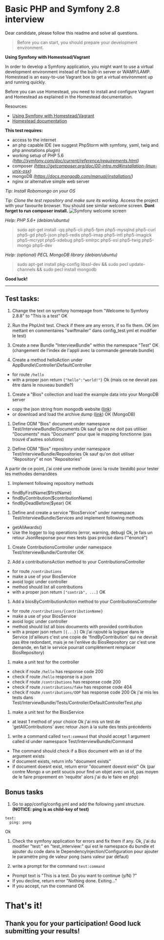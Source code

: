 # Basic PHP and Symfony 2.8 interview

Dear candidate, please follow this readme and solve all questions.

> Before you can start, you should prepare your development environment.

**Using Symfony with Homestead/Vagrant**

In order to develop a Symfony application, you might want to use a virtual development environment instead of the built-in server or WAMP/LAMP. Homestead is an easy-to-use Vagrant box to get a virtual environment up and running quickly.

Before you can use Homestead, you need to install and configure Vagrant and Homestead as explained in the Homestead documentation.

Resources:
- [Using Symfony with Homestead/Vagrant](http://symfony.com/doc/current/cookbook/workflow/homestead.html)
- [Homestead documentation](http://laravel.com/docs/homestead#installation-and-setup)


**This test requires:**
- access to the internet
- an php capable IDE (we suggest PhpStorm with symfony, yaml, twig and php annotations plugin)
- working setup of PHP 5.6 *(http://symfony.com/doc/current/reference/requirements.html)*
- composer *(https://getcomposer.org/doc/00-intro.md#installation-linux-unix-osx)*
- mongoDB *(https://docs.mongodb.com/manual/installation/)*
- nginx or alternative simple web server

*Tip: Install Robomongo on your OS*

*Tip: Clone the test repository and make sure its working.*
Access the project with your favourite browser. You should see similar welcome screen. **Dont forget to run composer install.**
![Symfony welcome screen](https://raw.githubusercontent.com/OskHa/php_interview_test/master/symfony_screenshot.png)

*Help: PHP 5.6+ (debian/ubuntu)*
> sudo apt-get install -qq php5-cli php5-fpm php5-mysqlnd php5-curl php5-gd php5-json php5-redis php5-imap php5-intl php5-imagick php5-mcrypt php5-xdebug php5-xmlrpc php5-xsl php5-twig php5-mongo php5-dev

*Help: (optional) PECL MongoDB library (debian/ubuntu)*
> sudo apt-get install pkg-config libssl-dev && sudo pecl update-channels && sudo pecl install mongodb

**Good luck!**


--------


## Test tasks:

1. Change the text on symfony homepage from "Welcome to Symfony 2.8.8" to "This is a test"
OK

1. Run the PhpUnit test. Check if there are any errors, if so fix them.
OK (en mettant en commentaires "swiftmailer" dans config_test.yml et modifier le test)

1. Create a new Bundle "InterviewBundle" within the namespace "Test"
OK (changement de l'index de l'appli avec la commande generate:bundle)

1. Create a method helloAction under AppBundle\Controller\DefaultController
  * for route `/hello`
  * with a proper json return `{"hello":"world!"}`
Ok (mais ce ne devrait pas être dans le nouveau bundle?)

1. Create a "Bios" collection and load the example data into your MongoDB server
  * copy the json string from mongodb website ([link](https://docs.mongodb.com/manual/reference/bios-example-collection/))
  * or download and load the archive dump ([link](https://raw.githubusercontent.com/OskHa/php_interview_test/master/symfony_mongodb_example.archive))
OK (MongoDB)

1. Define ODM "Bios" document under namespace Test/InterviewBundle/Documents
Ok sauf qu'on ne doit pas utiliser "Documents" mais "Document" pour que le mapping fonctionne (pas trouvé d'autres solutions)

1. Define ODM "Bios" repository under namespace Test/InterviewBundle/Repositories
Ok sauf qu'on doit utiliser "Repository" et non "Repositories"

A partir de ce point, j'ai créé une methode (avec la route \testdb) pour tester les methodes demandées
1. Implement following repository methods
  * findByFirstName($firstName)
  * findByContribution($contributionName)
  * findByDeadBefore($year)
OK

1. Define and create a service "BiosService" under namespace Test/InterviewBundle/Services and implement following methods
  * getAllAwards()
  * Use the logger to log operations (error, warning, debug)
Ok, je fais un retour JsonResponse pour mes tests (pas précisé dans l'"énoncé")

1. Create ContributionsController under namespace Test/InterviewBundle/Controller
OK

1. Add a contributionsAction method to your ContributionsController
  * for route `/contributions`
  * make a use of your BiosService
  * avoid logic under controller
  * method should list all contributions
  * with a proper json return `["contrib", ...]`
OK

1. Add a biosByContributionAction method to your ContributionsController
  * for route `/contributions/{contributionName}`
  * make a use of your BiosService
  * avoid logic under controller
  * method should list all bios documents with provided contribution
  * with a proper json return `[{...}]`
Ok j'ai rajouté la logique dans le Service (d'ailleurs c'est une copie de 'findByContribution' qui ne devrait pas être redondant,
 mais je ne l'enlève du BiosRepository car c'est une demande, en fait le service pourrait complètement remplacer BiosRepository)

1. make a unit test for the controller
  * check if route `/hello` has response code 200
  * check if route `/hello` response is a json
  * check if route `/contributions` has response code 200
  * check if route `/contributions/fake` has response code 404
  * check if route `/contributions/OOP` has response code 200
Ok j'ai mis les tests dans Test/InterviewBundle/Tests/Controller/DefaultControllerTest.php
  
1. make a unit test for the BiosService
  * at least 1 method of your choice
Ok j'ai mis un test de 'getAllContributions' avec retour Json à la suite des tests précédents

1. write a command called `test:command` that should accept 1 argument called id under namespace Test/InterviewBundle/Command
  * The command should check if a Bios document with an id of the argument exists
  * if document exists, return info "document exists"
  * if document doesnt exist, return error "document doesnt exist"
Ok (par contre Mongo a un petit soucis pour find un objet avec un id, pas moyen de le faire proprement en 'requête' alors j'ai du le faire en php)

## Bonus tasks

1. Go to app/config/config.yml and add the following yaml structure. **(NOTICE: ping is as child-key of test)**
```
test:
  ping: pong
```
Ok

1. Check the symfony application for errors and fix them if any.
Ok, j'ai du modifier "test:" en "test_interview:" qui est le namespace du bundle
et ajouter du code dans le DependencyInjection/Configuration pour ajouter le paramètre ping de valeur pong (sans valeur par défaut)

1. write a prompt for the command `test:command`
  * Prompt text is "This is a test. Do you want to continue (y/N) ?"
  * If you decline, return error "Nothing done. Exiting..."
  * If you accept, run the command
OK

# That's it!
## Thank you for your participation! Good luck submitting your results!
